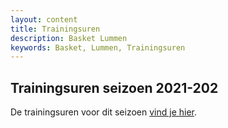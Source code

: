 ```yaml
---
layout: content
title: Trainingsuren
description: Basket Lummen
keywords: Basket, Lummen, Trainingsuren
---
```


## Trainingsuren seizoen 2021-202

De trainingsuren voor dit seizoen [vind je hier](/training/2021/trainingsuren-2021-2022.xlsx).

